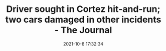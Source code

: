 ---
"title": "Driver sought in Cortez hit-and-run; two cars damaged in other incidents - The Journal"
"date": "2021-10-8 17:32:34"
"feed_name": "GOOGLENEWSCONSTRUCTION"
"feed_website": "https://news.google.com/search?q=construction%2Bincident&hl=en-US&gl=US&ceid=US:en"
"feed_rss": "https://news.google.com/rss/search?q=construction%2Bincident&hl=en-US&gl=US&ceid=US:en"
"link": "https://www.the-journal.com/articles/driver-sought-in-cortez-hit-and-run-two-cars-damaged-in-other-incidents/"
"source": "{'href': 'https://www.the-journal.com', 'title': 'The Journal'}"
"file": "_posts/2021-1-1-dd42c03aafc522598184d52fc139ce26a17ddb00.md"
"accident": "0"
"drilling": "0"
"dead": "0"
"injured": "0"
"arrested": "0"
"place": "unknown place"
"where": "unknown site"
"causes": "unknown"
"place_uri": "unknown place"
---